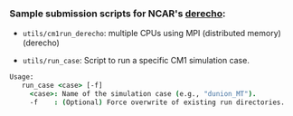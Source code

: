 ### Sample submission scripts for NCAR's <a href="https://arc.ucar.edu/knowledge_base/74317833">derecho</a>:

- `utils/cm1run_derecho`:  multiple CPUs using MPI (distributed memory) (derecho)

- `utils/run_case`: Script to run a specific CM1 simulation case.

```csh
Usage:
   run_case <case> [-f]
     <case>: Name of the simulation case (e.g., "dunion_MT").
     -f    : (Optional) Force overwrite of existing run directories.
```
